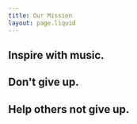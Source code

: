 ```yaml
---
title: Our Mission
layout: page.liquid
---
```


## Inspire with music.

## Don't give up.

## Help others not give up.
